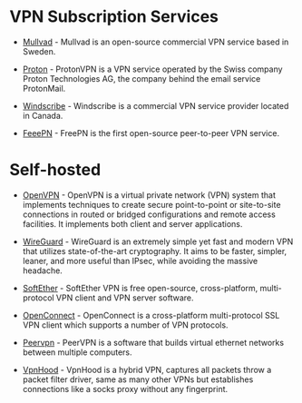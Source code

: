 # VPN Subscription Services

* [Mullvad](https://mullvad.net/en/) - Mullvad is an open-source commercial VPN service based in Sweden.

* [Proton](https://protonvpn.com/) - ProtonVPN is a VPN service operated by the Swiss company Proton Technologies AG, the company behind the email service ProtonMail.

* [Windscribe](https://windscribe.com/) - Windscribe is a commercial VPN service provider located in Canada.

* [FeeePN](https://www.freepn.org/) - FreePN is the first open-source peer-to-peer VPN service.


# Self-hosted

* [OpenVPN](https://openvpn.net/) - OpenVPN is a virtual private network (VPN) system that implements techniques to create secure point-to-point or site-to-site connections in routed or bridged configurations and remote access facilities. It implements both client and server applications.

* [WireGuard](https://www.wireguard.com/) - WireGuard is an extremely simple yet fast and modern VPN that utilizes state-of-the-art cryptography. It aims to be faster, simpler, leaner, and more useful than IPsec, while avoiding the massive headache.

* [SoftEther](https://www.softether.org/) - SoftEther VPN is free open-source, cross-platform, multi-protocol VPN client and VPN server software.

* [OpenConnect](https://www.infradead.org/openconnect/) - OpenConnect is a cross-platform multi-protocol SSL VPN client which supports a number of VPN protocols.

* [Peervpn](https://peervpn.net/) - PeerVPN is a software that builds virtual ethernet networks between multiple computers.

* [VpnHood](https://github.com/vpnhood/VpnHood) - VpnHood is a hybrid VPN, captures all packets throw a packet filter driver, same as many other VPNs but establishes connections like a socks proxy without any fingerprint.
